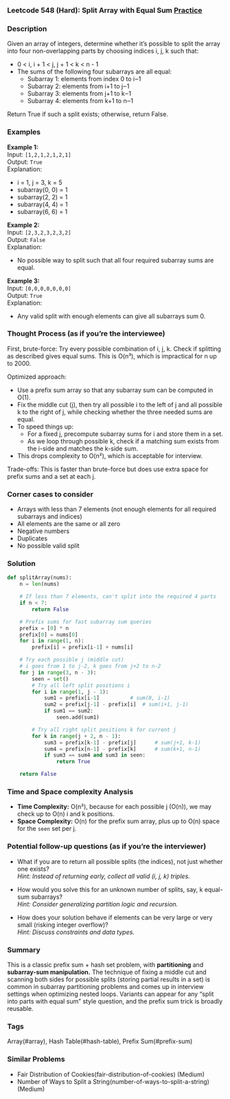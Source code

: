 ### Leetcode 548 (Hard): Split Array with Equal Sum [Practice](https://leetcode.com/problems/split-array-with-equal-sum)

### Description  
Given an array of integers, determine whether it’s possible to split the array into four non-overlapping parts by choosing indices i, j, k such that:

- 0 < i, i + 1 < j, j + 1 < k < n - 1
- The sums of the following four subarrays are all equal:
    - Subarray 1: elements from index 0 to i‒1
    - Subarray 2: elements from i+1 to j‒1
    - Subarray 3: elements from j+1 to k‒1
    - Subarray 4: elements from k+1 to n‒1

Return True if such a split exists; otherwise, return False.

### Examples  

**Example 1:**  
Input: `[1,2,1,2,1,2,1]`  
Output: `True`  
Explanation:  
- i = 1, j = 3, k = 5  
- subarray(0, 0) = 1  
- subarray(2, 2) = 1  
- subarray(4, 4) = 1  
- subarray(6, 6) = 1

**Example 2:**  
Input: `[2,3,2,3,2,3,2]`  
Output: `False`  
Explanation:  
- No possible way to split such that all four required subarray sums are equal.

**Example 3:**  
Input: `[0,0,0,0,0,0,0]`  
Output: `True`  
Explanation:  
- Any valid split with enough elements can give all subarrays sum 0.

### Thought Process (as if you’re the interviewee)  
First, brute-force: Try every possible combination of i, j, k. Check if splitting as described gives equal sums. This is O(n³), which is impractical for n up to 2000.

Optimized approach:
- Use a prefix sum array so that any subarray sum can be computed in O(1).
- Fix the middle cut (j), then try all possible i to the left of j and all possible k to the right of j, while checking whether the three needed sums are equal.
- To speed things up:
    - For a fixed j, precompute subarray sums for i and store them in a set.
    - As we loop through possible k, check if a matching sum exists from the i-side and matches the k-side sum.
- This drops complexity to O(n²), which is acceptable for interview.

Trade-offs: This is faster than brute-force but does use extra space for prefix sums and a set at each j.

### Corner cases to consider  
- Arrays with less than 7 elements (not enough elements for all required subarrays and indices)
- All elements are the same or all zero
- Negative numbers
- Duplicates
- No possible valid split

### Solution

```python
def splitArray(nums):
    n = len(nums)

    # If less than 7 elements, can't split into the required 4 parts
    if n < 7:
        return False

    # Prefix sums for fast subarray sum queries
    prefix = [0] * n
    prefix[0] = nums[0]
    for i in range(1, n):
        prefix[i] = prefix[i-1] + nums[i]

    # Try each possible j (middle cut)
    # i goes from 1 to j-2, k goes from j+2 to n-2
    for j in range(3, n - 3):
        seen = set()
        # Try all left split positions i
        for i in range(1, j - 1):
            sum1 = prefix[i-1]          # sum(0, i-1)
            sum2 = prefix[j-1] - prefix[i]  # sum(i+1, j-1)
            if sum1 == sum2:
                seen.add(sum1)

        # Try all right split positions k for current j
        for k in range(j + 2, n - 1):
            sum3 = prefix[k-1] - prefix[j]      # sum(j+1, k-1)
            sum4 = prefix[n-1] - prefix[k]      # sum(k+1, n-1)
            if sum3 == sum4 and sum3 in seen:
                return True

    return False
```

### Time and Space complexity Analysis  

- **Time Complexity:** O(n²), because for each possible j (O(n)), we may check up to O(n) i and k positions.
- **Space Complexity:** O(n) for the prefix sum array, plus up to O(n) space for the `seen` set per j.

### Potential follow-up questions (as if you’re the interviewer)  

- What if you are to return all possible splits (the indices), not just whether one exists?  
  *Hint: Instead of returning early, collect all valid (i, j, k) triples.*

- How would you solve this for an unknown number of splits, say, k equal-sum subarrays?  
  *Hint: Consider generalizing partition logic and recursion.*

- How does your solution behave if elements can be very large or very small (risking integer overflow)?  
  *Hint: Discuss constraints and data types.*

### Summary
This is a classic prefix sum + hash set problem, with **partitioning** and **subarray-sum manipulation.** The technique of fixing a middle cut and scanning both sides for possible splits (storing partial results in a set) is common in subarray partitioning problems and comes up in interview settings when optimizing nested loops. Variants can appear for any “split into parts with equal sum” style question, and the prefix sum trick is broadly reusable.

### Tags
Array(#array), Hash Table(#hash-table), Prefix Sum(#prefix-sum)

### Similar Problems
- Fair Distribution of Cookies(fair-distribution-of-cookies) (Medium)
- Number of Ways to Split a String(number-of-ways-to-split-a-string) (Medium)